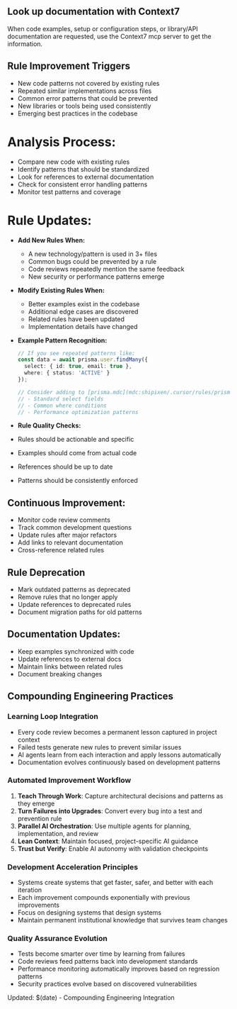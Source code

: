 ## Look up documentation with Context7

When code examples, setup or configuration steps, or library/API documentation are requested, use the Context7 mcp server to get the information.

## Rule Improvement Triggers

- New code patterns not covered by existing rules
- Repeated similar implementations across files
- Common error patterns that could be prevented
- New libraries or tools being used consistently
- Emerging best practices in the codebase

# Analysis Process:
- Compare new code with existing rules
- Identify patterns that should be standardized
- Look for references to external documentation
- Check for consistent error handling patterns
- Monitor test patterns and coverage

# Rule Updates:

- **Add New Rules When:**
    - A new technology/pattern is used in 3+ files
    - Common bugs could be prevented by a rule
    - Code reviews repeatedly mention the same feedback
    - New security or performance patterns emerge

- **Modify Existing Rules When:**
    - Better examples exist in the codebase
    - Additional edge cases are discovered
    - Related rules have been updated
    - Implementation details have changed

- **Example Pattern Recognition:**

  ```typescript
  // If you see repeated patterns like:
  const data = await prisma.user.findMany({
    select: { id: true, email: true },
    where: { status: 'ACTIVE' }
  });

  // Consider adding to [prisma.mdc](mdc:shipixen/.cursor/rules/prisma.mdc):
  // - Standard select fields
  // - Common where conditions
  // - Performance optimization patterns
  ```

- **Rule Quality Checks:**
- Rules should be actionable and specific
- Examples should come from actual code
- References should be up to date
- Patterns should be consistently enforced

## Continuous Improvement:

- Monitor code review comments
- Track common development questions
- Update rules after major refactors
- Add links to relevant documentation
- Cross-reference related rules

## Rule Deprecation

- Mark outdated patterns as deprecated
- Remove rules that no longer apply
- Update references to deprecated rules
- Document migration paths for old patterns

## Documentation Updates:

- Keep examples synchronized with code
- Update references to external docs
- Maintain links between related rules
- Document breaking changes

## Compounding Engineering Practices

### Learning Loop Integration
- Every code review becomes a permanent lesson captured in project context
- Failed tests generate new rules to prevent similar issues
- AI agents learn from each interaction and apply lessons automatically
- Documentation evolves continuously based on development patterns

### Automated Improvement Workflow
1. **Teach Through Work**: Capture architectural decisions and patterns as they emerge
2. **Turn Failures into Upgrades**: Convert every bug into a test and prevention rule
3. **Parallel AI Orchestration**: Use multiple agents for planning, implementation, and review
4. **Lean Context**: Maintain focused, project-specific AI guidance
5. **Trust but Verify**: Enable AI autonomy with validation checkpoints

### Development Acceleration Principles
- Systems create systems that get faster, safer, and better with each iteration
- Each improvement compounds exponentially with previous improvements
- Focus on designing systems that design systems
- Maintain permanent institutional knowledge that survives team changes

### Quality Assurance Evolution
- Tests become smarter over time by learning from failures  
- Code reviews feed patterns back into development standards
- Performance monitoring automatically improves based on regression patterns
- Security practices evolve based on discovered vulnerabilities

Updated: $(date) - Compounding Engineering Integration
